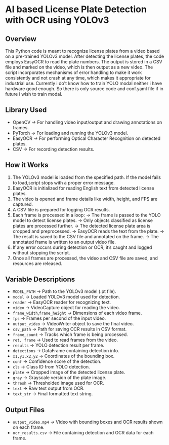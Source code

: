 # AI based License Plate Detection with OCR using YOLOv3

## Overview
This Python code is meant to recognize license plates from a video based on a pre-trained YOLOv3 model. After detecting the license plates, the code employs EasyOCR to read the plate numbers. The output is stored in a CSV file and marked on the video, which is then output as a new video. The script incorporates mechanisms of error handling to make it work consistently and not crash at any time, which makes it appropriate for industrial use. Currently i do't know how to train YOLO modal neither i have hardware good enough. So there is only source code and conf.yaml file if in future i wish to train modal.

## Library Used
- OpenCV -> For handling video input/output and drawing annotations on frames.
- PyTorch -> For loading and running the YOLOv3 model.
- EasyOCR -> For performing Optical Character Recognition on detected plates.
- CSV -> For recording detection results.

## How it Works
1. The YOLOv3 model is loaded from the specified path. If the model fails to load,script stops with a proper error message.
2. EasyOCR is initialized for reading English text from detected license plates.
3. The video is opened and frame details like width, height, and FPS are captured.
4. A CSV file is prepared for logging OCR results.
5. Each frame is processed in a loop:
   -> The frame is passed to the YOLO model to detect license plates.
   -> Only objects classified as license plates are processed further.
   -> The detected license plate area is cropped and preprocessed.
   -> EasyOCR reads the text from the plate.
   -> The result is saved to the CSV file and annotated on the frame.
   -> The annotated frame is written to an output video file.
6. If any error occurs during detection or OCR, it’s caught and logged without stopping the script.
7. Once all frames are processed, the video and CSV file are saved, and resources are released.

## Variable Descriptions
- `MODEL_PATH` -> Path to the YOLOv3 model (.pt file).
- `model` -> Loaded YOLOv3 model used for detection.
- `reader` -> EasyOCR reader for recognizing text.
- `video` -> VideoCapture object for reading the video.
- `frame_width`,`frame_height` -> Dimensions of each video frame.
- `fps` -> Frames per second of the input video.
- `output_video` -> VideoWriter object to save the final video.
- `csv_path` -> Path for saving OCR results in CSV format.
- `frame_count` -> Tracks which frame is being processed.
- `ret, frame` -> Used to read frames from the video.
- `results` -> YOLO detection result per frame.
- `detections` -> DataFrame containing detection info.
- `x1,y1,x2,y2` -> Coordinates of the bounding box.
- `conf` -> Confidence score of the detection.
- `cls` -> Class ID from YOLO detection.
- `plate` -> Cropped image of the detected license plate.
- `gray` -> Grayscale version of the plate image.
- `thresh` -> Thresholded image used for OCR.
- `text` -> Raw text output from OCR.
- `text_str` -> Final formatted text string.

## Output Files
- `output_video.mp4` -> Video with bounding boxes and OCR results shown on each frame.
- `ocr_results.csv` -> File containing detection and OCR data for each frame.
